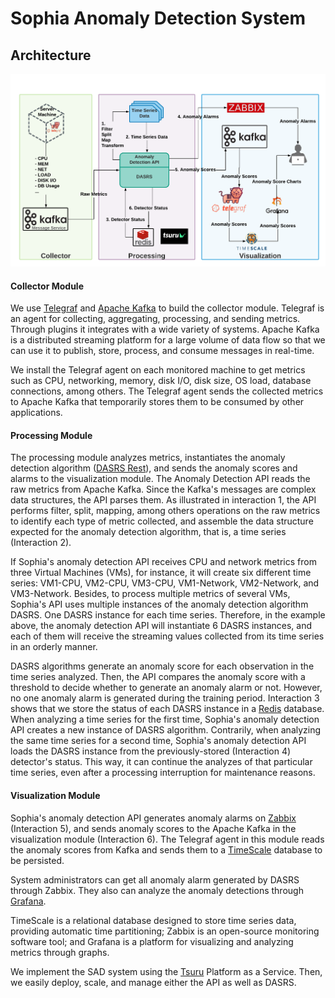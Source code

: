 # Sophia Anomaly Detection System

## Architecture
![Sophia Anomaly Detection Architecture](./SophiaAnomalyDetection.png?raw=true "Sophia Anomaly Detection Architecture")

#### Collector Module

We use [Telegraf](https://www.influxdata.com/time-series-platform/telegraf/) and [Apache Kafka](https://kafka.apache.org/) to build the collector module. Telegraf is an agent for collecting, aggregating, processing, and sending metrics. Through plugins it integrates with a wide variety of systems. Apache Kafka is a distributed streaming platform for a large volume of data flow so that we can use it to publish, store, process, and consume messages in real-time.

We install the Telegraf agent on each monitored machine to get metrics such as CPU, networking, memory, disk I/O, disk size, OS load, database connections, among others. The Telegraf agent sends the collected metrics to Apache Kafka that temporarily stores them to be consumed by other applications.

#### Processing Module

The processing module analyzes metrics, instantiates the anomaly detection algorithm ([DASRS Rest](https://github.com/ricardosdias/DASRS)), and sends the anomaly scores and alarms to the visualization module. The Anomaly Detection API reads the raw metrics from Apache Kafka. Since the Kafka's messages are complex data structures, the API parses them. As illustrated in interaction 1, the API performs filter, split, mapping, among others operations on the raw metrics to identify each type of metric collected, and assemble the data structure expected for the anomaly detection algorithm, that is, a time series (Interaction 2).

If Sophia's anomaly detection API receives CPU and network metrics from three Virtual Machines (VMs), for instance, it will create six different time series: VM1-CPU, VM2-CPU, VM3-CPU, VM1-Network, VM2-Network, and VM3-Network. Besides, to process multiple metrics of several VMs, Sophia's API uses multiple instances of the anomaly detection algorithm DASRS. One DASRS instance for each time series. Therefore, in the example above, the anomaly detection API will instantiate 6 DASRS instances, and each of them will receive the streaming values collected from its time series in an orderly manner.

DASRS algorithms generate an anomaly score for each observation in the time series analyzed. Then, the API compares the anomaly score with a threshold to decide whether to generate an anomaly alarm or not. However, no one anomaly alarm is generated during the training period. Interaction 3 shows that we store the status of each DASRS instance in a [Redis](https://redis.io/) database. When analyzing a time series for the first time, Sophia's anomaly detection API creates a new instance of DASRS algorithm. Contrarily, when analyzing the same time series for a second time, Sophia's anomaly detection API loads the DASRS instance from the previously-stored (Interaction 4) detector's status. This way, it can continue the analyzes of that particular time series, even after a processing interruption for maintenance reasons.

#### Visualization Module

Sophia's anomaly detection API generates anomaly alarms on [Zabbix](https://www.zabbix.com/) (Interaction 5), and sends anomaly scores to the Apache Kafka in the visualization module (Interaction 6). The Telegraf agent in this module reads the anomaly scores from Kafka and sends them to a [TimeScale](https://www.timescale.com/) database to be persisted.

System administrators can get all anomaly alarm generated by DASRS through Zabbix. They also can analyze the anomaly detections through [Grafana](https://grafana.com/).

TimeScale is a relational database designed to store time series data, providing automatic time partitioning; Zabbix is an open-source monitoring software tool; and Grafana is a platform for visualizing and analyzing metrics through graphs.

We implement the SAD system using the [Tsuru](https://tsuru.io/) Platform as a Service. Then, we easily deploy, scale, and manage either the API as well as DASRS.
